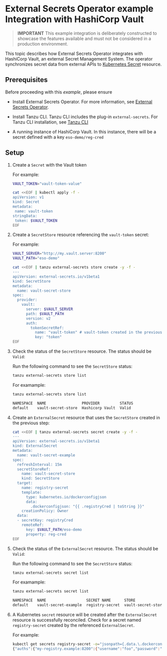 # External Secrets Operator example Integration with HashiCorp Vault 

>**IMPORTANT** This example integration is deliberately constructed to showcase the features available
and must not be considered in a production environment. 

This topic describes how External Secrets Operator integrates with HashiCorp Vault, an external 
Secret Management System. The operator synchronizes secret data from external APIs to 
[Kubernetes Secret](https://kubernetes.io/docs/concepts/configuration/secret) resource.

## <a id='eso-vault-prereqs'></a> Prerequisites

Before proceeding with this *example*, please ensure

- Install External Secrets Operator. For more information, 
see [External Secrets Operator](install-external-secrets-operator.hbs.md).

- Install Tanzu CLI. Tanzu CLI includes the plug-in `external-secrets`. For Tanzu CLI installation, 
see [Tanzu CLI](../install-tanzu-cli.hbs.md)

- A running instance of HashiCorp Vault. In this instance, there will be a secret defined with a key `eso-demo/reg-cred`

## <a id='eso-vault-setup'></a> Setup

1. Create a `Secret` with the Vault token

   For example:

   ```sh
   VAULT_TOKEN="vault-token-value"

   cat <<EOF | kubectl apply -f -
   apiVersion: v1
   kind: Secret
   metadata:
    name: vault-token
   stringData:
    token: $VAULT_TOKEN
   EOF
   ```

2. Create a `SecretStore` resource referencing the `vault-token` secret:

   For example:

   ```sh
   VAULT_SERVER="http://my.vault.server:8200"
   VAULT_PATH="eso-demo"

   cat <<EOF | tanzu external-secrets store create -y -f -
   ---
   apiVersion: external-secrets.io/v1beta1
   kind: SecretStore
   metadata:
     name: vault-secret-store
   spec:
     provider:
       vault:
         server: $VAULT_SERVER
         path: $VAULT_PATH
         version: v2
         auth:
           tokenSecretRef:
             name: "vault-token" # vault-token created in the previous step
             key: "token"
   EOF
   ```

3. Check the status of the `SecretStore` resource. The status should be `Valid`:

   Run the following command to see the `SecretStore` status:

   ```sh
   tanzu external-secrets store list
   ```

   For examample:

   ```sh
   tanzu external-secrets store list

   NAMESPACE  NAME                PROVIDER         STATUS
   default    vault-secret-store  Hashicorp Vault  Valid
   ```

4. Create an `ExternalSecret` resource that uses the `SecretStore` created in the previous step:

   ```sh
   cat <<EOF | tanzu external-secrets secret create -y -f -
   ---
   apiVersion: external-secrets.io/v1beta1
   kind: ExternalSecret
   metadata:
     name: vault-secret-example
   spec:
     refreshInterval: 15m
     secretStoreRef:
       name: vault-secret-store
       kind: SecretStore
     target:
       name: registry-secret
       template:
         type: kubernetes.io/dockerconfigjson
         data:
           .dockerconfigjson: "{{ .registryCred | toString }}"
       creationPolicy: Owner
     data:
     - secretKey: registryCred
       remoteRef:
         key: $VAULT_PATH/eso-demo
         property: reg-cred
   EOF
   ```

5. Check the status of the `ExternalSecret` resource. The status should be `Valid`:
   
   Run the following command to see the `SecretStore` status:

   ```sh
   tanzu external-secrets secret list
   ```

   For examample:

   ```sh
   tanzu external-secrets secret list

   NAMESPACE  NAME                  SECRET NAME      STORE               REFRESH INTERVAL  STATUS             LAST UPDATED  LAST REFRESH  
   default    vault-secret-example  registry-secret  vault-secret-store  15m               SecretSynced  21s           10m   
   ```

6. A Kubernetes `secret` resource will be created after the `ExternalSecret` resource is 
successfully reconciled. Check for a secret named `registry-secret` created by the referenced `ExternalSecret`.

   For example:

   ```sh
   kubectl get secrets registry-secret -o="jsonpath={.data.\.dockerconfigjson}" | base64 -D
   {"auths":{"my-registry.example:8200":{"username":"foo","password":"bar4","email":"foo@bar.example","auth":"Zm9vOmJhcjQ="\}}}
   ```
